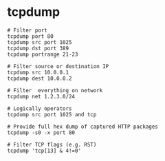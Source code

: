# tcpdump

    # Filter port
    tcpdump port 80
    tcpdump src port 1025 
    tcpdump dst port 389
    tcpdump portrange 21-23

    # Filter source or destination IP
    tcpdump src 10.0.0.1
    tcpdump dest 10.0.0.2

    # Filter  everything on network 
    tcpdump net 1.2.3.0/24

    # Logically operators
    tcpdump src port 1025 and tcp 

    # Provide full hex dump of captured HTTP packages
    tcpdump -s0 -x port 80

    # Filter TCP flags (e.g. RST)
    tcpdump 'tcp[13] & 4!=0'

